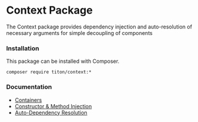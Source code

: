 # Context Package #

The Context package provides dependency injection and auto-resolution of necessary arguments for simple decoupling of components

### Installation ###

This package can be installed with Composer.

```shell
composer require titon/context:*
```

### Documentation ###

* [Containers](container.md)
* [Constructor & Method Injection](injection.md)
* [Auto-Dependency Resolution](resolution.md)
